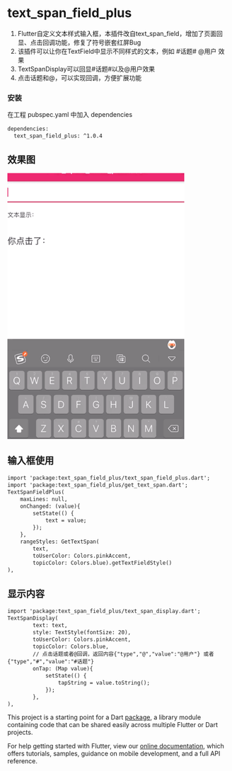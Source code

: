 # text_span_field_plus

1. Flutter自定义文本样式输入框，本插件改自text_span_field，增加了页面回显、点击回调功能，修复了符号嵌套红屏Bug
2. 该插件可以让你在TextField中显示不同样式的文本，例如 #话题# @用户 效果
3. TextSpanDisplay可以回显#话题#以及@用户效果
4. 点击话题和@，可以实现回调，方便扩展功能


### 安装
在工程 pubspec.yaml 中加入 dependencies

```
dependencies:
  text_span_field_plus: ^1.0.4
```
## 效果图
<img src="https://raw.githubusercontent.com/ihongwu/text_span_field_plus/main/gif.gif" width="400">


## 输入框使用
```
import 'package:text_span_field_plus/text_span_field_plus.dart';
import 'package:text_span_field_plus/get_text_span.dart';
TextSpanFieldPlus(
	maxLines: null,
	onChanged: (value){
		setState(() {
			text = value;
		});
	},
	rangeStyles: GetTextSpan(
		text,
		toUserColor: Colors.pinkAccent,
		topicColor: Colors.blue).getTextFieldStyle()
),
```

## 显示内容
```
import 'package:text_span_field_plus/text_span_display.dart';
TextSpanDisplay(
		text: text,
		style: TextStyle(fontSize: 20),
		toUserColor: Colors.pinkAccent,
		topicColor: Colors.blue,
		// 点击话题或者@回调，返回内容{"type","@","value":"@用户"} 或者{"type","#","value":"#话题"}
		onTap: (Map value){
			setState(() {
				tapString = value.toString();
			});
		},
),
```

This project is a starting point for a Dart
[package](https://flutter.dev/developing-packages/),
a library module containing code that can be shared easily across
multiple Flutter or Dart projects.

For help getting started with Flutter, view our 
[online documentation](https://flutter.dev/docs), which offers tutorials, 
samples, guidance on mobile development, and a full API reference.
